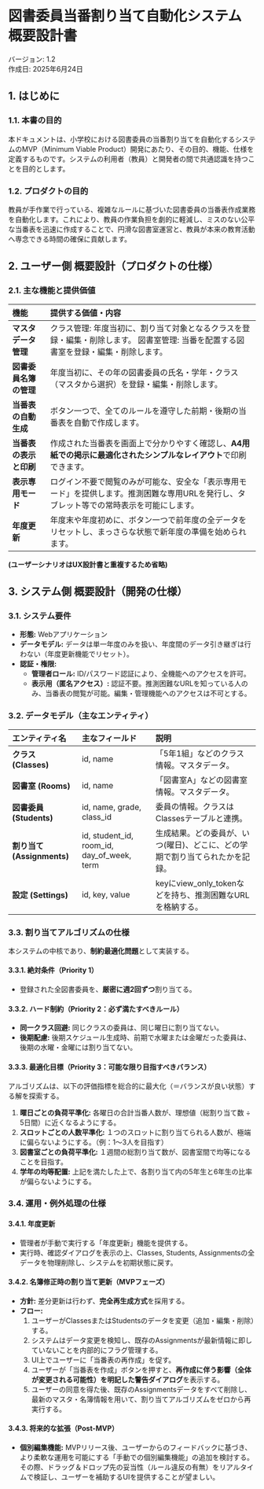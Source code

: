 # **図書委員当番割り当て自動化システム 概要設計書**

バージョン: 1.2  
作成日: 2025年6月24日

## **1\. はじめに**

### **1.1. 本書の目的**

本ドキュメントは、小学校における図書委員の当番割り当てを自動化するシステムのMVP（Minimum Viable Product）開発にあたり、その目的、機能、仕様を定義するものです。システムの利用者（教員）と開発者の間で共通認識を持つことを目的とします。

### **1.2. プロダクトの目的**

教員が手作業で行っている、複雑なルールに基づいた図書委員の当番表作成業務を自動化します。これにより、教員の作業負担を劇的に軽減し、ミスのない公平な当番表を迅速に作成することで、円滑な図書室運営と、教員が本来の教育活動へ専念できる時間の確保に貢献します。

## **2\. ユーザー側 概要設計（プロダクトの仕様）**

### **2.1. 主な機能と提供価値**

| 機能 | 提供する価値・内容 |
| :---- | :---- |
| **マスタデータ管理** | クラス管理: 年度当初に、割り当て対象となるクラスを登録・編集・削除します。 図書室管理: 当番を配置する図書室を登録・編集・削除します。 |
| **図書委員名簿の管理** | 年度当初に、その年の図書委員の氏名・学年・クラス（マスタから選択）を登録・編集・削除します。 |
| **当番表の自動生成** | ボタン一つで、全てのルールを遵守した前期・後期の当番表を自動で作成します。 |
| **当番表の表示と印刷** | 作成された当番表を画面上で分かりやすく確認し、**A4用紙での掲示に最適化されたシンプルなレイアウト**で印刷できます。 |
| **表示専用モード** | ログイン不要で閲覧のみが可能な、安全な「表示専用モード」を提供します。推測困難な専用URLを発行し、タブレット等での常時表示を可能にします。 |
| **年度更新** | 年度末や年度初めに、ボタン一つで前年度の全データをリセットし、まっさらな状態で新年度の準備を始められます。 |

**(ユーザーシナリオはUX設計書と重複するため省略)**

## **3\. システム側 概要設計（開発の仕様）**

### **3.1. システム要件**

* **形態:** Webアプリケーション  
* **データモデル:** データは単一年度のみを扱い、年度間のデータ引き継ぎは行わない（年度更新機能でリセット）。  
* **認証・権限:**  
  * **管理者ロール:** ID/パスワード認証により、全機能へのアクセスを許可。  
  * **表示用（匿名アクセス）:** 認証不要。推測困難なURLを知っている人のみ、当番表の閲覧が可能。編集・管理機能へのアクセスは不可とする。

### **3.2. データモデル（主なエンティティ）**

| エンティティ名 | 主なフィールド | 説明 |
| :---- | :---- | :---- |
| **クラス (Classes)** | id, name | 「5年1組」などのクラス情報。マスタデータ。 |
| **図書室 (Rooms)** | id, name | 「図書室A」などの図書室情報。マスタデータ。 |
| **図書委員 (Students)** | id, name, grade, class\_id | 委員の情報。クラスはClassesテーブルと連携。 |
| **割り当て (Assignments)** | id, student\_id, room\_id, day\_of\_week, term | 生成結果。どの委員が、いつ(曜日)、どこに、どの学期で割り当てられたかを記録。 |
| **設定 (Settings)** | id, key, value | keyにview\_only\_tokenなどを持ち、推測困難なURLを格納する。 |

### **3.3. 割り当てアルゴリズムの仕様**

本システムの中核であり、**制約最適化問題**として実装する。

#### **3.3.1. 絶対条件（Priority 1）**

* 登録された全図書委員を、**厳密に週2回ずつ**割り当てる。

#### **3.3.2. ハード制約（Priority 2：必ず満たすべきルール）**

* **同一クラス回避:** 同じクラスの委員は、同じ曜日に割り当てない。  
* **後期配慮:** 後期スケジュール生成時、前期で水曜または金曜だった委員は、後期の水曜・金曜には割り当てない。

#### **3.3.3. 最適化目標（Priority 3：可能な限り目指すべきバランス）**

アルゴリズムは、以下の評価指標を総合的に最大化（＝バランスが良い状態）する解を探索する。

1. **曜日ごとの負荷平準化:** 各曜日の合計当番人数が、理想値（総割り当て数 ÷ 5日間）に近くなるようにする。  
2. **スロットごとの人数平準化:** １つのスロットに割り当てられる人数が、極端に偏らないようにする。（例：1〜3人を目指す）  
3. **図書室ごとの負荷平準化:** １週間の総割り当て数が、図書室間で均等になることを目指す。  
4. **学年の均等配置:** 上記を満たした上で、各割り当て内の5年生と6年生の比率が偏らないようにする。

### **3.4. 運用・例外処理の仕様**

#### **3.4.1. 年度更新**

* 管理者が手動で実行する「年度更新」機能を提供する。  
* 実行時、確認ダイアログを表示の上、Classes, Students, Assignmentsの全データを物理削除し、システムを初期状態に戻す。

#### **3.4.2. 名簿修正時の割り当て更新（MVPフェーズ）**

* **方針:** 差分更新は行わず、**完全再生成方式**を採用する。  
* **フロー:**  
  1. ユーザーがClassesまたはStudentsのデータを変更（追加・編集・削除）する。  
  2. システムはデータ変更を検知し、既存のAssignmentsが最新情報に即していないことを内部的にフラグ管理する。  
  3. UI上でユーザーに「当番表の再作成」を促す。  
  4. ユーザーが「当番表を作成」ボタンを押すと、**再作成に伴う影響（全体が変更される可能性）を明記した警告ダイアログ**を表示する。  
  5. ユーザーの同意を得た後、既存のAssignmentsデータをすべて削除し、最新のマスタ・名簿情報を用いて、割り当てアルゴリズムをゼロから再実行する。

#### **3.4.3. 将来的な拡張（Post-MVP）**

* **個別編集機能:** MVPリリース後、ユーザーからのフィードバックに基づき、より柔軟な運用を可能にする「手動での個別編集機能」の追加を検討する。その際、ドラッグ＆ドロップ先の妥当性（ルール違反の有無）をリアルタイムで検証し、ユーザーを補助するUIを提供することが望ましい。